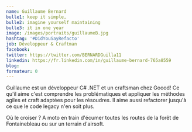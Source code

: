 ```yaml
---
name: Guillaume Bernard
bulle1: keep it simple,  
bulle2: imagine yourself maintaining
bulle3: it in one year
image: /images/portraits/guillaumeB.jpg
hashtag: '#DidYouSayRefacto'
job: Développeur & Craftman
facebook: 
twitter: https://twitter.com/BERNARDGuilla11
linkedin: https://fr.linkedin.com/in/guillaume-bernard-765a8559
blog: 
formateur: 0
---
```

Guillaume est un développeur C# .NET et un craftsman chez Goood! 
Ce qu'il aime c'est comprendre les problématiques et appliquer les méthodes agiles 
et craft adaptées pour les résoudres. Il aime aussi refactorer jusqu'à ce que le code legacy n'en soit plus.

Où le croiser ? A moto en train d'écumer toutes les routes de la forêt de Fontainebleau ou sur un terrain d'airsoft.  